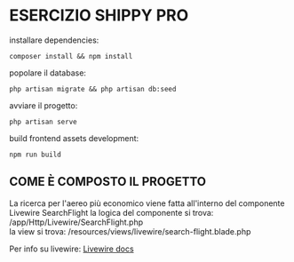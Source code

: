 # ESERCIZIO SHIPPY PRO 


installare dependencies:
```shell
composer install && npm install
````
popolare il database:
```shell
php artisan migrate && php artisan db:seed 
```

avviare il progetto:

```shell
php artisan serve
```
build frontend assets development:
```shell
npm run build 
```



## COME È COMPOSTO IL PROGETTO
La ricerca per l'aereo più economico viene fatta all'interno del componente Livewire
SearchFlight 
la logica del componente si trova: /app/Http/Livewire/SearchFlight.php
<br>
la view si trova: /resources/views/livewire/search-flight.blade.php

Per info su livewire: <a href="https://laravel-livewire.com/docs/2.x/quickstart">Livewire docs</a>
 





